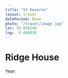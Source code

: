```yaml
---
title: "St Keverne"
layout: travel
datePosted: None
photo: "/travel/image.jpg"
lat: 50.049248
lng: -5.090838
---
```

# Ridge House



Year: 
